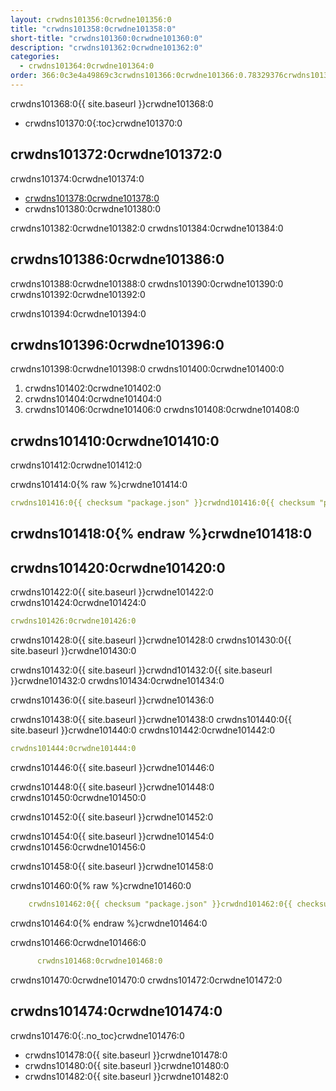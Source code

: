 ```yaml
---
layout: crwdns101356:0crwdne101356:0
title: "crwdns101358:0crwdne101358:0"
short-title: "crwdns101360:0crwdne101360:0"
description: "crwdns101362:0crwdne101362:0"
categories:
  - crwdns101364:0crwdne101364:0
order: 366:0c3e4a49869c3crwdns101366:0crwdne101366:0.78329376crwdns101366:0crwdne101366:0
---
```

crwdns101368:0{{ site.baseurl }}crwdne101368:0

- crwdns101370:0{:toc}crwdne101370:0

## crwdns101372:0crwdne101372:0

crwdns101374:0crwdne101374:0

- <a href="crwdns101376:0crwdne101376:0" target="_blank">crwdns101378:0crwdne101378:0</a>
- crwdns101380:0crwdne101380:0

crwdns101382:0crwdne101382:0 crwdns101384:0crwdne101384:0

## crwdns101386:0crwdne101386:0

crwdns101388:0crwdne101388:0 crwdns101390:0crwdne101390:0 crwdns101392:0crwdne101392:0

crwdns101394:0crwdne101394:0

## crwdns101396:0crwdne101396:0

crwdns101398:0crwdne101398:0 crwdns101400:0crwdne101400:0

1. crwdns101402:0crwdne101402:0
2. crwdns101404:0crwdne101404:0
3. crwdns101406:0crwdne101406:0 crwdns101408:0crwdne101408:0

## crwdns101410:0crwdne101410:0

crwdns101412:0crwdne101412:0

crwdns101414:0{% raw %}crwdne101414:0

```yaml
crwdns101416:0{{ checksum "package.json" }}crwdnd101416:0{{ checksum "package.json" }}crwdne101416:0
```

## crwdns101418:0{% endraw %}crwdne101418:0

## crwdns101420:0crwdne101420:0

crwdns101422:0{{ site.baseurl }}crwdne101422:0 crwdns101424:0crwdne101424:0

```yaml
crwdns101426:0crwdne101426:0
```

crwdns101428:0{{ site.baseurl }}crwdne101428:0 crwdns101430:0{{ site.baseurl }}crwdne101430:0

crwdns101432:0{{ site.baseurl }}crwdnd101432:0{{ site.baseurl }}crwdne101432:0 crwdns101434:0crwdne101434:0

crwdns101436:0{{ site.baseurl }}crwdne101436:0

crwdns101438:0{{ site.baseurl }}crwdne101438:0 crwdns101440:0{{ site.baseurl }}crwdne101440:0 crwdns101442:0crwdne101442:0

```yaml
crwdns101444:0crwdne101444:0
```

crwdns101446:0{{ site.baseurl }}crwdne101446:0

crwdns101448:0{{ site.baseurl }}crwdne101448:0 crwdns101450:0crwdne101450:0

crwdns101452:0{{ site.baseurl }}crwdne101452:0

crwdns101454:0{{ site.baseurl }}crwdne101454:0 crwdns101456:0crwdne101456:0

crwdns101458:0{{ site.baseurl }}crwdne101458:0

crwdns101460:0{% raw %}crwdne101460:0

```yaml
    crwdns101462:0{{ checksum "package.json" }}crwdnd101462:0{{ checksum "package.json" }}crwdne101462:0
```

crwdns101464:0{% endraw %}crwdne101464:0

crwdns101466:0crwdne101466:0

```yaml
      crwdns101468:0crwdne101468:0
```

crwdns101470:0crwdne101470:0 crwdns101472:0crwdne101472:0

## crwdns101474:0crwdne101474:0

crwdns101476:0{:.no_toc}crwdne101476:0

- crwdns101478:0{{ site.baseurl }}crwdne101478:0
- crwdns101480:0{{ site.baseurl }}crwdne101480:0
- crwdns101482:0{{ site.baseurl }}crwdne101482:0